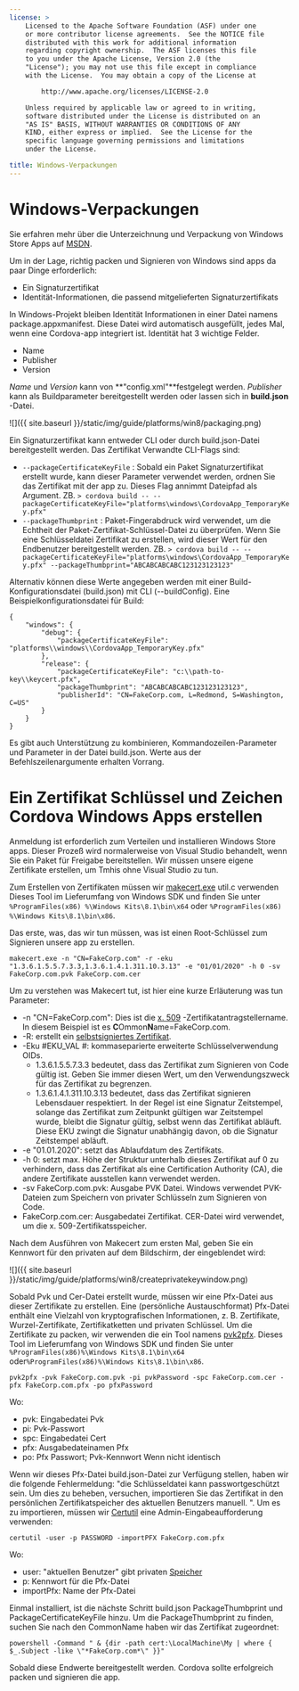```yaml
---
license: >
    Licensed to the Apache Software Foundation (ASF) under one
    or more contributor license agreements.  See the NOTICE file
    distributed with this work for additional information
    regarding copyright ownership.  The ASF licenses this file
    to you under the Apache License, Version 2.0 (the
    "License"); you may not use this file except in compliance
    with the License.  You may obtain a copy of the License at

        http://www.apache.org/licenses/LICENSE-2.0

    Unless required by applicable law or agreed to in writing,
    software distributed under the License is distributed on an
    "AS IS" BASIS, WITHOUT WARRANTIES OR CONDITIONS OF ANY
    KIND, either express or implied.  See the License for the
    specific language governing permissions and limitations
    under the License.

title: Windows-Verpackungen
---
```


# Windows-Verpackungen

Sie erfahren mehr über die Unterzeichnung und Verpackung von Windows Store Apps auf [MSDN](https://msdn.microsoft.com/en-us/library/hh446593(v=vs.85).aspx).

Um in der Lage, richtig packen und Signieren von Windows sind apps da paar Dinge erforderlich:

  * Ein Signaturzertifikat
  * Identität-Informationen, die passend mitgelieferten Signaturzertifikats

In Windows-Projekt bleiben Identität Informationen in einer Datei namens package.appxmanifest. Diese Datei wird automatisch ausgefüllt, jedes Mal, wenn eine Cordova-app integriert ist. Identität hat 3 wichtige Felder.

  * Name
  * Publisher
  * Version

*Name* und *Version* kann von **"config.xml"**festgelegt werden. *Publisher* kann als Buildparameter bereitgestellt werden oder lassen sich in **build.json** -Datei.

![]({{ site.baseurl }}/static/img/guide/platforms/win8/packaging.png)

Ein Signaturzertifikat kann entweder CLI oder durch build.json-Datei bereitgestellt werden. Das Zertifikat Verwandte CLI-Flags sind:

  * `--packageCertificateKeyFile` : Sobald ein Paket Signaturzertifikat erstellt wurde, kann dieser Parameter verwendet werden, ordnen Sie das Zertifikat mit der app zu. Dieses Flag annimmt Dateipfad als Argument. ZB. `> cordova build -- --packageCertificateKeyFile="platforms\windows\CordovaApp_TemporaryKey.pfx"`
  * `--packageThumbprint` : Paket-Fingerabdruck wird verwendet, um die Echtheit der Paket-Zertifikat-Schlüssel-Datei zu überprüfen. Wenn Sie eine Schlüsseldatei Zertifikat zu erstellen, wird dieser Wert für den Endbenutzer bereitgestellt werden. ZB. `> cordova build -- --packageCertificateKeyFile="platforms\windows\CordovaApp_TemporaryKey.pfx" --packageThumbprint="ABCABCABCABC123123123123"`

Alternativ können diese Werte angegeben werden mit einer Build-Konfigurationsdatei (build.json) mit CLI (--buildConfig). Eine Beispielkonfigurationsdatei für Build:

    {
        "windows": {
            "debug": {
                "packageCertificateKeyFile": "platforms\\windows\\CordovaApp_TemporaryKey.pfx"
            },
            "release": {
                "packageCertificateKeyFile": "c:\\path-to-key\\keycert.pfx",
                "packageThumbprint": "ABCABCABCABC123123123123",
                "publisherId": "CN=FakeCorp.com, L=Redmond, S=Washington, C=US"
            }
        }
    }


Es gibt auch Unterstützung zu kombinieren, Kommandozeilen-Parameter und Parameter in der Datei build.json. Werte aus der Befehlszeilenargumente erhalten Vorrang.

# Ein Zertifikat Schlüssel und Zeichen Cordova Windows Apps erstellen

Anmeldung ist erforderlich zum Verteilen und installieren Windows Store apps. Dieser Prozeß wird normalerweise von Visual Studio behandelt, wenn Sie ein Paket für Freigabe bereitstellen. Wir müssen unsere eigene Zertifikate erstellen, um Tmhis ohne Visual Studio zu tun.

Zum Erstellen von Zertifikaten müssen wir [makecert.exe](https://msdn.microsoft.com/en-us/library/ff548309(v=vs.85).aspx) util.c verwenden Dieses Tool im Lieferumfang von Windows SDK und finden Sie unter `%ProgramFiles(x86) %\Windows Kits\8.1\bin\x64` oder `%ProgramFiles(x86) %\Windows Kits\8.1\bin\x86`.

Das erste, was, das wir tun müssen, was ist einen Root-Schlüssel zum Signieren unsere app zu erstellen.

`makecert.exe -n "CN=FakeCorp.com" -r -eku "1.3.6.1.5.5.7.3.3,1.3.6.1.4.1.311.10.3.13" -e "01/01/2020" -h 0 -sv FakeCorp.com.pvk FakeCorp.com.cer`

Um zu verstehen was Makecert tut, ist hier eine kurze Erläuterung was tun Parameter:

  * -n "CN=FakeCorp.com": Dies ist die [x. 509](http://en.wikipedia.org/wiki/X.509) -Zertifikatantragstellername. In diesem Beispiel ist es **C**Ommon**N**ame=FakeCorp.com.
  * -R: erstellt ein [selbstsigniertes Zertifikat](http://en.wikipedia.org/wiki/Self-signed_certificate).
  * -Eku #EKU_VAL #: kommaseparierte erweiterte Schlüsselverwendung OIDs.
      * 1.3.6.1.5.5.7.3.3 bedeutet, dass das Zertifikat zum Signieren von Code gültig ist. Geben Sie immer diesen Wert, um den Verwendungszweck für das Zertifikat zu begrenzen.
      * 1.3.6.1.4.1.311.10.3.13 bedeutet, dass das Zertifikat signieren Lebensdauer respektiert. In der Regel ist eine Signatur Zeitstempel, solange das Zertifikat zum Zeitpunkt gültigen war Zeitstempel wurde, bleibt die Signatur gültig, selbst wenn das Zertifikat abläuft. Diese EKU zwingt die Signatur unabhängig davon, ob die Signatur Zeitstempel abläuft.
  * -e "01.01.2020": setzt das Ablaufdatum des Zertifikats.
  * -h 0: setzt max. Höhe der Struktur unterhalb dieses Zertifikat auf 0 zu verhindern, dass das Zertifikat als eine Certification Authority (CA), die andere Zertifikate ausstellen kann verwendet werden.
  * -sv FakeCorp.com.pvk: Ausgabe PVK Datei. Windows verwendet PVK-Dateien zum Speichern von privater Schlüsseln zum Signieren von Code.
  * FakeCorp.com.cer: Ausgabedatei Zertifikat. CER-Datei wird verwendet, um die x. 509-Zertifikatsspeicher.

Nach dem Ausführen von Makecert zum ersten Mal, geben Sie ein Kennwort für den privaten auf dem Bildschirm, der eingeblendet wird:

![]({{ site.baseurl }}/static/img/guide/platforms/win8/createprivatekeywindow.png)

Sobald Pvk und Cer-Datei erstellt wurde, müssen wir eine Pfx-Datei aus dieser Zertifikate zu erstellen. Eine (persönliche Austauschformat) Pfx-Datei enthält eine Vielzahl von kryptografischen Informationen, z. B. Zertifikate, Wurzel-Zertifikate, Zertifikatketten und privaten Schlüssel. Um die Zertifikate zu packen, wir verwenden die ein Tool namens [pvk2pfx](https://msdn.microsoft.com/en-us/library/ff550672(v=vs.85).aspx). Dieses Tool im Lieferumfang von Windows SDK und finden Sie unter `%ProgramFiles(x86)%\Windows Kits\8.1\bin\x64` oder`%ProgramFiles(x86)%\Windows Kits\8.1\bin\x86`.

`pvk2pfx -pvk FakeCorp.com.pvk -pi pvkPassword -spc FakeCorp.com.cer -pfx FakeCorp.com.pfx -po pfxPassword`

Wo:

  * pvk: Eingabedatei Pvk
  * pi: Pvk-Passwort
  * spc: Eingabedatei Cert
  * pfx: Ausgabedateinamen Pfx
  * po: Pfx Passwort; Pvk-Kennwort Wenn nicht identisch

Wenn wir dieses Pfx-Datei build.json-Datei zur Verfügung stellen, haben wir die folgende Fehlermeldung: "die Schlüsseldatei kann passwortgeschützt sein. Um dies zu beheben, versuchen, importieren Sie das Zertifikat in den persönlichen Zertifikatspeicher des aktuellen Benutzers manuell. ". Um es zu importieren, müssen wir [Certutil](https://technet.microsoft.com/en-us/library/ee624045(v=ws.10).aspx) eine Admin-Eingabeaufforderung verwenden:

`certutil -user -p PASSWORD -importPFX FakeCorp.com.pfx`

Wo:

  * user: "aktuellen Benutzer" gibt privaten [Speicher](../../../cordova/storage/storage.html)
  * p: Kennwort für die Pfx-Datei
  * importPfx: Name der Pfx-Datei

Einmal installiert, ist die nächste Schritt build.json PackageThumbprint und PackageCertificateKeyFile hinzu. Um die PackageThumbprint zu finden, suchen Sie nach den CommonName haben wir das Zertifikat zugeordnet:

`powershell -Command " & {dir -path cert:\LocalMachine\My | where { $_.Subject -like \"*FakeCorp.com*\" }}"`

Sobald diese Endwerte bereitgestellt werden. Cordova sollte erfolgreich packen und signieren die app.
